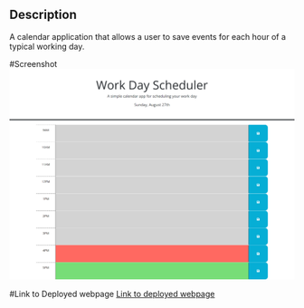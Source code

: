 ## Description

A calendar application that allows a user to save events for each hour of a typical working day.

#Screenshot
![ScreenShot](./assets/WorkDaySchedulerScreenshot.png)

#Link to Deployed webpage
[Link to deployed webpage](https://mcleodherritt.github.io/daily-scheduler/)
